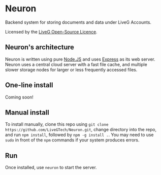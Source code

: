 # Neuron
Backend system for storing documents and data under LiveG Accounts.

Licensed by the [LiveG Open-Source Licence](LICENCE.md).

## Neuron's architecture
Neuron is written using pure [Node.JS](https://nodejs.org) and uses [Express](http://expressjs.com) as its web server. Neuron uses a central cloud server with a fast file cache, and multiple slower storage nodes for larger or less frequently accessed files.

## One-line install
Coming soon!

## Manual install
To install manually, clone this repo using `git clone https://github.com/LiveGTech/Neuron.git`, change directory into the repo, and run `npm install`, followed by `npm -g install .`. You may need to use `sudo` in front of the `npm` commands if your system produces errors.

## Run
Once installed, use `neuron` to start the server.
